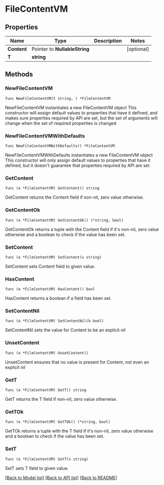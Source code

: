 # FileContentVM

## Properties

Name | Type | Description | Notes
------------ | ------------- | ------------- | -------------
**Content** | Pointer to **NullableString** |  | [optional] 
**T** | **string** |  | 

## Methods

### NewFileContentVM

`func NewFileContentVM(t string, ) *FileContentVM`

NewFileContentVM instantiates a new FileContentVM object
This constructor will assign default values to properties that have it defined,
and makes sure properties required by API are set, but the set of arguments
will change when the set of required properties is changed

### NewFileContentVMWithDefaults

`func NewFileContentVMWithDefaults() *FileContentVM`

NewFileContentVMWithDefaults instantiates a new FileContentVM object
This constructor will only assign default values to properties that have it defined,
but it doesn't guarantee that properties required by API are set

### GetContent

`func (o *FileContentVM) GetContent() string`

GetContent returns the Content field if non-nil, zero value otherwise.

### GetContentOk

`func (o *FileContentVM) GetContentOk() (*string, bool)`

GetContentOk returns a tuple with the Content field if it's non-nil, zero value otherwise
and a boolean to check if the value has been set.

### SetContent

`func (o *FileContentVM) SetContent(v string)`

SetContent sets Content field to given value.

### HasContent

`func (o *FileContentVM) HasContent() bool`

HasContent returns a boolean if a field has been set.

### SetContentNil

`func (o *FileContentVM) SetContentNil(b bool)`

 SetContentNil sets the value for Content to be an explicit nil

### UnsetContent
`func (o *FileContentVM) UnsetContent()`

UnsetContent ensures that no value is present for Content, not even an explicit nil
### GetT

`func (o *FileContentVM) GetT() string`

GetT returns the T field if non-nil, zero value otherwise.

### GetTOk

`func (o *FileContentVM) GetTOk() (*string, bool)`

GetTOk returns a tuple with the T field if it's non-nil, zero value otherwise
and a boolean to check if the value has been set.

### SetT

`func (o *FileContentVM) SetT(v string)`

SetT sets T field to given value.



[[Back to Model list]](../README.md#documentation-for-models) [[Back to API list]](../README.md#documentation-for-api-endpoints) [[Back to README]](../README.md)


